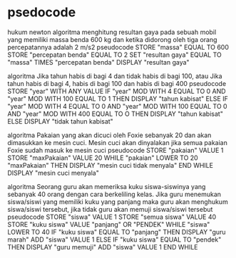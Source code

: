 # psedocode
hukum newton
algoritma
menghitung resultan gaya pada sebuah mobil yang memiliki massa benda 600 kg dan ketika didorong oleh tiga orang percepatannya adalah 2 m/s2
pseudocode
STORE "massa" EQUAL TO 600
STORE "percepatan benda" EQUAL TO 2
SET "resultan gaya" EQUAL TO "massa" TIMES "percepatan benda"
    DISPLAY "resultan gaya"

algoritma
Jika tahun habis di bagi 4 dan tidak habis di bagi 100, atau
Jika tahun habis di bagi 4, habis di bagi 100 dan habis di bagi 400
pseudocode
STORE "year" WITH ANY VALUE
IF "year" MOD WITH 4 EQUAL TO 0 AND "year" MOD WITH 100 EQUAL TO 1 THEN
    DISPLAY "tahun kabisat"
ELSE IF "year" MOD WITH 4 EQUAL TO 0 AND "year" MOD WITH 100 EQUAL TO 0 AND "year" MOD WITH 400 EQUAL TO O THEN
    DISPLAY "tahun kabisat"
ELSE
    DISPLAY "tidak tahun kabisat"

algoritma
 Pakaian yang akan dicuci oleh Foxie sebanyak 20 dan akan dimasukkan ke mesin cuci. Mesin cuci akan dinyalakan jika semua pakaian Foxie sudah masuk ke mesin cuci
pseudocode
STORE "pakaian" VALUE 1
STORE "maxPakaian" VALUE 20
WHILE "pakaian" LOWER TO 20 "maxPakaian" THEN
    DISPLAY "mesin cuci tidak menyala"
END WHILE
    DISPLAY "mesin cuci menyala"

algoritma
Seorang guru akan memeriksa kuku siswa-siswinya yang sebanyak 40 orang dengan cara berkeliling kelas. Jika guru menemukan siswa/siswi yang memiliki kuku yang panjang maka guru akan menghukum siswa/siswi tersebut, jika tidak guru akan memuji siswa/siswi tersebut
pseudocode
STORE "siswa" VALUE 1
STORE "semua siswa" VALUE 40
STORE "kuku siswa" VALUE "panjang" OR "PENDEK"
WHILE "siswa" LOWER TO 40
IF "kuku siswa" EQUAL TO "panjang" THEN
    DISPLAY "guru marah"
ADD "siswa" VALUE 1
ELSE IF "kuku siswa" EQUAL TO "pendek" THEN
    DISPLAY "guru memuji"
ADD "siswa" VALUE 1
END WHILE